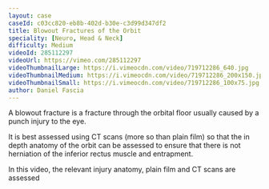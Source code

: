 ```yaml
---
layout: case
caseId: c03cc820-eb8b-402d-b30e-c3d99d347df2
title: Blowout Fractures of the Orbit
speciality: [Neuro, Head & Neck]
difficulty: Medium
videoId: 285112297
videoUrl: https://vimeo.com/285112297
videoThumbnailLarge: https://i.vimeocdn.com/video/719712286_640.jpg
videoThumbnailMedium: https://i.vimeocdn.com/video/719712286_200x150.jpg
videoThumbnailSmall: https://i.vimeocdn.com/video/719712286_100x75.jpg
author: Daniel Fascia
---
```


A blowout fracture is a fracture through the orbital floor usually caused by a punch injury to the eye.

It is best assessed using CT scans (more so than plain film) so that the in depth anatomy of the orbit can be assessed to ensure that there is not herniation of the inferior rectus muscle and entrapment.

In this video, the relevant injury anatomy, plain film and CT scans are assessed